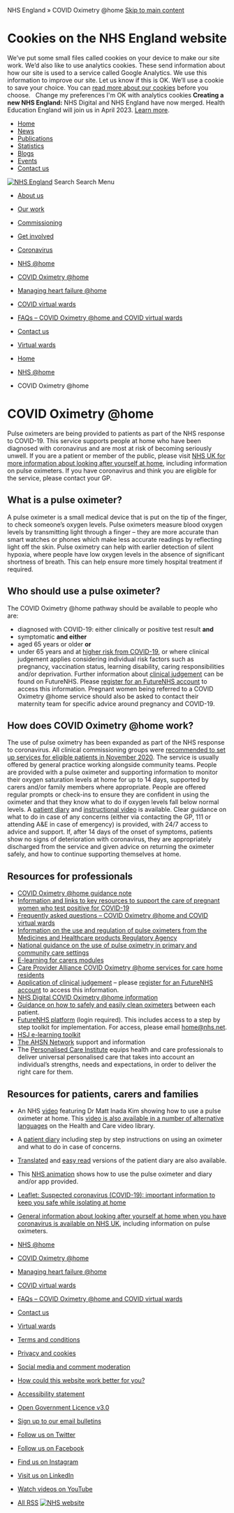 
  
NHS England » COVID Oximetry @home
[Skip to main content](#main-content)
# Cookies on the NHS England website
We’ve put some small files called cookies on your device to make our site work.
We’d also like to use analytics cookies. These send information about how our site is used to a service called Google Analytics. We use this information to improve our site.
Let us know if this is OK. We’ll use a cookie to save your choice. You can [read more about our cookies](https://www.england.nhs.uk/privacy-policy/) before you choose.
 
Change my preferences
I'm OK with analytics cookies
**Creating a new NHS England:** NHS Digital and NHS England have now merged. Health Education England will join us in April 2023. [Learn more](https://www.england.nhs.uk/nhs-digital-merges-with-nhs-england/).
 
* [Home](https://www.england.nhs.uk/ "Home")
* [News](https://www.england.nhs.uk/news/ "News")
* [Publications](https://www.england.nhs.uk/publication/ "Publications")
* [Statistics](https://www.england.nhs.uk/statistics/ "Statistics")
* [Blogs](https://www.england.nhs.uk/blogs/)
* [Events](https://www.england.nhs.uk/events/ "Events")
* [Contact us](https://www.england.nhs.uk/contact-us/ "Contact us")
 
[![NHS England](https://www.england.nhs.uk/wp-content/themes/nhsengland/static/img/nhs75-england-logo.svg)](https://www.england.nhs.uk)
Search
Search
Menu
* [About us](https://www.england.nhs.uk/about/ "About NHS England")
* [Our work](https://www.england.nhs.uk/ourwork/ "Our work")
* [Commissioning](https://www.england.nhs.uk/ourwork/commissioning2/ "Commissioning")
* [Get involved](https://www.england.nhs.uk/get-involved/ "Get involved")
* [Coronavirus](https://www.england.nhs.uk/coronavirus/)
 
* [NHS @home](https://www.england.nhs.uk/nhs-at-home/)
* [COVID Oximetry @home](https://www.england.nhs.uk/nhs-at-home/covid-oximetry-at-home/)
* [Managing heart failure @home](https://www.england.nhs.uk/nhs-at-home/managing-heart-failure-at-home/)
* [COVID virtual wards](https://www.england.nhs.uk/nhs-at-home/covid-virtual-wards/)
* [FAQs – COVID Oximetry @home and COVID virtual wards](https://www.england.nhs.uk/nhs-at-home/faqs-for-for-covid-virtual-wards-and-covid-oximetry-home/)
* [Contact us](https://www.england.nhs.uk/nhs-at-home/contact-us/)
* [Virtual wards](https://www.england.nhs.uk/nhs-at-home/other-virtual-wards/)
* [Home](/)
* [NHS @home](https://www.england.nhs.uk/nhs-at-home/)
* COVID Oximetry @home
# COVID Oximetry @home
Pulse oximeters are being provided to patients as part of the NHS response to COVID-19. This service supports people at home who have been diagnosed with coronavirus and are most at risk of becoming seriously unwell.
If you are a patient or member of the public, please visit [NHS UK for more information about looking after yourself at home](https://www.nhs.uk/conditions/coronavirus-covid-19/self-isolation-and-treatment/how-to-treat-symptoms-at-home/), including information on pulse oximeters. If you have coronavirus and think you are eligible for the service, please contact your GP.
## What is a pulse oximeter?
A pulse oximeter is a small medical device that is put on the tip of the finger, to check someone’s oxygen levels.
Pulse oximeters measure blood oxygen levels by transmitting light through a finger – they are more accurate than smart watches or phones which make less accurate readings by reflecting light off the skin.
Pulse oximetry can help with earlier detection of silent hypoxia, where people have low oxygen levels in the absence of significant shortness of breath. This can help ensure more timely hospital treatment if required.
## Who should use a pulse oximeter?
The COVID Oximetry @home pathway should be available to people who are:
* diagnosed with COVID-19: either clinically or positive test result **and**
* symptomatic **and either**
* aged 65 years or older **or**
* under 65 years and at [higher risk from COVID-19](https://www.nhs.uk/conditions/coronavirus-covid-19/people-at-higher-risk/), or where clinical judgement applies considering individual risk factors such as pregnancy, vaccination status, learning disability, caring responsibilities and/or deprivation. Further information about [clinical judgement](https://future.nhs.uk/NHSatH/view?objectId=97797093#97797093) can be found on FutureNHS. Please [register for an FutureNHS account](https://future.nhs.uk/system/login?nextURL=%2Fconnect%2Eti%2FNHSatH%2Fview%3FobjectId%3D97797093#97797093) to access this information.
Pregnant women being referred to a COVID Oximetry @home service should also be asked to contact their maternity team for specific advice around pregnancy and COVID-19.
## How does COVID Oximetry @home work?
The use of pulse oximetry has been expanded as part of the NHS response to coronavirus. All clinical commissioning groups were [recommended to set up services for eligible patients in November 2020](https://www.england.nhs.uk/coronavirus/publication/novel-coronavirus-covid-19-standard-operating-procedure-covid-oximetry-home/).
The service is usually offered by general practice working alongside community teams. People are provided with a pulse oximeter and supporting information to monitor their oxygen saturation levels at home for up to 14 days, supported by carers and/or family members where appropriate.
People are offered regular prompts or check-ins to ensure they are confident in using the oximeter and that they know what to do if oxygen levels fall below normal levels. A [patient diary](https://www.england.nhs.uk/coronavirus/publication/pulse-oximetry-to-detect-early-deterioration-of-patients-with-covid-19-in-primary-and-community-care-settings/) and [instructional video](https://www.youtube.com/watch?v=ifnYjD4IKus) is available.
Clear guidance on what to do in case of any concerns (either via contacting the GP, 111 or attending A&E in case of emergency) is provided, with 24/7 access to advice and support.
If, after 14 days of the onset of symptoms, patients show no signs of deterioration with coronavirus, they are appropriately discharged from the service and given advice on returning the oximeter safely, and how to continue supporting themselves at home.
## Resources for professionals
* [COVID Oximetry @home guidance note](https://www.england.nhs.uk/coronavirus/publication/novel-coronavirus-covid-19-standard-operating-procedure-covid-oximetry-home/)
* [Information and links to key resources to support the care of pregnant women who test positive for COVID-19](https://www.england.nhs.uk/publication/information-and-links-to-key-resources-to-support-the-care-of-pregnant-women-who-test-positive-for-covid-19/)
* [Frequently asked questions – COVID Oximetry @home and COVID virtual wards](https://www.england.nhs.uk/nhs-at-home/faqs-for-for-covid-virtual-wards-and-covid-oximetry-home/)
* [Information on the use and regulation of pulse oximeters from the Medicines and Healthcare products Regulatory Agency](https://www.gov.uk/guidance/the-use-and-regulation-of-pulse-oximeters-information-for-healthcare-professionals)
* [National guidance on the use of pulse oximetry in primary and community care settings](https://www.england.nhs.uk/coronavirus/publication/pulse-oximetry-to-detect-early-deterioration-of-patients-with-covid-19-in-primary-and-community-care-settings/)
* [E-learning for carers modules](https://portal.e-lfh.org.uk/Catalogue/Index?HierarchyId=0_50769&programmeId=50769)
* [Care Provider Alliance COVID Oximetry @home services for care home residents](https://careprovideralliance.org.uk/coronavirus-oximetry-at-home-guidance-for-care-homes)
* [Application of clinical judgement](https://future.nhs.uk/NHSatH/view?objectId=97797093#97797093) – please [register for an FutureNHS account](https://future.nhs.uk/system/login?nextURL=%2Fconnect%2Eti%2FNHSatH%2Fview%3FobjectId%3D97797093#97797093) to access this information.
* [NHS Digital COVID Oximetry @home information](https://digital.nhs.uk/coronavirus/covid-oximetry-at-home-digital-and-data-services)
* [Guidance on how to safely and easily clean oximeters](https://assets.publishing.service.gov.uk/government/uploads/system/uploads/attachment_data/file/877533/Routine_decontamination_of_reusable_noninvasive_equipment.pdf) between each patient.
* [FutureNHS platform](https://future.nhs.uk/NHSatH/grouphome) (login required). This includes access to a step by step toolkit for implementation. For access, please email [home@nhs.net](mailto:england.home@nhs.net).
* [HSJ e-learning toolkit](https://training.hsj.co.uk/covid-early-warning-system-saves-lives)
* [The AHSN Network](https://www.ahsnnetwork.com/covid-oximetry) support and information
* The [Personalised Care Institute](https://www.personalisedcareinstitute.org.uk/) equips health and care professionals to deliver universal personalised care that takes into account an individual’s strengths, needs and expectations, in order to deliver the right care for them.
## Resources for patients, carers and families
* An NHS [video](https://www.youtube.com/watch?v=tWlv2V-MJU8) featuring Dr Matt Inada Kim showing how to use a pulse oximeter at home. This [video is also available in a number of alternative languages](https://healthandcarevideos.uk/breathing/62524) on the Health and Care video library.
* A [patient diary](https://www.england.nhs.uk/coronavirus/publication/pulse-oximetry-to-detect-early-deterioration-of-patients-with-covid-19-in-primary-and-community-care-settings/) including step by step instructions on using an oximeter and what to do in case of concerns.
* [Translated](https://www.england.nhs.uk/publication/pulse-oximetry-to-detect-early-deterioration-of-patients-with-covid-19-in-primary-and-community-care-settings-annex-2-covid-19-diary-translated-versions/) and [easy read](https://www.england.nhs.uk/coronavirus/publication/pulse-oximetry-to-detect-early-deterioration-of-patients-with-covid-19-in-primary-and-community-care-settings/) versions of the patient diary are also available.
* This [NHS animation](https://www.youtube.com/watch?v=tWlv2V-MJU8) shows how to use the pulse oximeter and diary and/or app provided.
* [Leaflet: Suspected coronavirus (COVID-19): important information to keep you safe while isolating at home](https://www.england.nhs.uk/coronavirus/publication/suspected-coronavirus-covid-19-important-information-to-keep-you-safe-while-isolating-at-home/)
* [General information about looking after yourself at home when you have coronavirus is available on NHS UK](https://www.nhs.uk/conditions/coronavirus-covid-19/self-isolation-and-treatment/how-to-treat-symptoms-at-home/), including information on pulse oximeters.
* [NHS @home](https://www.england.nhs.uk/nhs-at-home/)
* [COVID Oximetry @home](https://www.england.nhs.uk/nhs-at-home/covid-oximetry-at-home/)
* [Managing heart failure @home](https://www.england.nhs.uk/nhs-at-home/managing-heart-failure-at-home/)
* [COVID virtual wards](https://www.england.nhs.uk/nhs-at-home/covid-virtual-wards/)
* [FAQs – COVID Oximetry @home and COVID virtual wards](https://www.england.nhs.uk/nhs-at-home/faqs-for-for-covid-virtual-wards-and-covid-oximetry-home/)
* [Contact us](https://www.england.nhs.uk/nhs-at-home/contact-us/)
* [Virtual wards](https://www.england.nhs.uk/nhs-at-home/other-virtual-wards/)
* [Terms and conditions](https://www.england.nhs.uk/terms-and-conditions-2/ "Terms and conditions")
* [Privacy and cookies](https://www.england.nhs.uk/privacy-policy/ "Privacy and cookies")
* [Social media and comment moderation](https://www.england.nhs.uk/terms-and-conditions/comment-policy/ "Social media and comment moderation")
* [How could this website work better for you?](https://www.england.nhs.uk/contact-us/feedback/)
* [Accessibility statement](https://www.england.nhs.uk/accessibility/ "Accessibility statement")
* [Open Government Licence v3.0](http://www.nationalarchives.gov.uk/doc/open-government-licence/version/3/ "Open Government Licence v3.0")
 
* [Sign up to our email bulletins](https://www.england.nhs.uk/email-bulletins/ "Sign up to our email bulletins")
* [Follow us on Twitter](http://www.twitter.com/NHSEngland "Follow us on Twitter")
* [Follow us on Facebook](https://www.facebook.com/NHSEngland/ "Follow us on Facebook")
* [Find us on Instagram](https://www.instagram.com/nhsengland "Find us on Instagram")
* [Visit us on LinkedIn](https://www.linkedin.com/company/nhsengland "Visit us on LinkedIn")
* [Watch videos on YouTube](http://www.youtube.com/thenhsengland "Watch videos on YouTube")
* [All RSS](http://feeds.feedburner.com/NHSCBoard "All RSS")
[![NHS website](https://www.england.nhs.uk/wp-content/themes/nhsengland/static/img/nhs-uk-logo.svg)](https://www.nhs.uk/ "NHS website")
